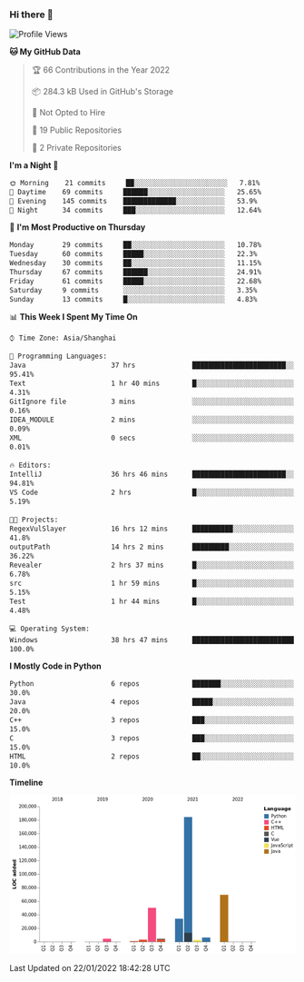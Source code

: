 ### Hi there 👋

<!--START_SECTION:waka-->
![Profile Views](http://img.shields.io/badge/Profile%20Views-0-blue)

**🐱 My GitHub Data** 

> 🏆 66 Contributions in the Year 2022
 > 
> 📦 284.3 kB Used in GitHub's Storage 
 > 
> 🚫 Not Opted to Hire
 > 
> 📜 19 Public Repositories 
 > 
> 🔑 2 Private Repositories  
 > 
**I'm a Night 🦉** 

```text
🌞 Morning    21 commits     ██░░░░░░░░░░░░░░░░░░░░░░░   7.81% 
🌆 Daytime    69 commits     ██████░░░░░░░░░░░░░░░░░░░   25.65% 
🌃 Evening    145 commits    █████████████░░░░░░░░░░░░   53.9% 
🌙 Night      34 commits     ███░░░░░░░░░░░░░░░░░░░░░░   12.64%

```
📅 **I'm Most Productive on Thursday** 

```text
Monday       29 commits     ██░░░░░░░░░░░░░░░░░░░░░░░   10.78% 
Tuesday      60 commits     █████░░░░░░░░░░░░░░░░░░░░   22.3% 
Wednesday    30 commits     ██░░░░░░░░░░░░░░░░░░░░░░░   11.15% 
Thursday     67 commits     ██████░░░░░░░░░░░░░░░░░░░   24.91% 
Friday       61 commits     █████░░░░░░░░░░░░░░░░░░░░   22.68% 
Saturday     9 commits      ░░░░░░░░░░░░░░░░░░░░░░░░░   3.35% 
Sunday       13 commits     █░░░░░░░░░░░░░░░░░░░░░░░░   4.83%

```


📊 **This Week I Spent My Time On** 

```text
⌚︎ Time Zone: Asia/Shanghai

💬 Programming Languages: 
Java                     37 hrs              ███████████████████████░░   95.41% 
Text                     1 hr 40 mins        █░░░░░░░░░░░░░░░░░░░░░░░░   4.31% 
GitIgnore file           3 mins              ░░░░░░░░░░░░░░░░░░░░░░░░░   0.16% 
IDEA_MODULE              2 mins              ░░░░░░░░░░░░░░░░░░░░░░░░░   0.09% 
XML                      0 secs              ░░░░░░░░░░░░░░░░░░░░░░░░░   0.01%

🔥 Editors: 
IntelliJ                 36 hrs 46 mins      ███████████████████████░░   94.81% 
VS Code                  2 hrs               █░░░░░░░░░░░░░░░░░░░░░░░░   5.19%

🐱‍💻 Projects: 
RegexVulSlayer           16 hrs 12 mins      ██████████░░░░░░░░░░░░░░░   41.8% 
outputPath               14 hrs 2 mins       █████████░░░░░░░░░░░░░░░░   36.22% 
Revealer                 2 hrs 37 mins       █░░░░░░░░░░░░░░░░░░░░░░░░   6.78% 
src                      1 hr 59 mins        █░░░░░░░░░░░░░░░░░░░░░░░░   5.15% 
Test                     1 hr 44 mins        █░░░░░░░░░░░░░░░░░░░░░░░░   4.48%

💻 Operating System: 
Windows                  38 hrs 47 mins      █████████████████████████   100.0%

```

**I Mostly Code in Python** 

```text
Python                   6 repos             ███████░░░░░░░░░░░░░░░░░░   30.0% 
Java                     4 repos             █████░░░░░░░░░░░░░░░░░░░░   20.0% 
C++                      3 repos             ███░░░░░░░░░░░░░░░░░░░░░░   15.0% 
C                        3 repos             ███░░░░░░░░░░░░░░░░░░░░░░   15.0% 
HTML                     2 repos             ██░░░░░░░░░░░░░░░░░░░░░░░   10.0%

```


**Timeline**

![Chart not found](https://raw.githubusercontent.com/SuperMaxine/SuperMaxine/main/charts/bar_graph.png) 


 Last Updated on 22/01/2022 18:42:28 UTC
<!--END_SECTION:waka-->

<!--
**SuperMaxine/SuperMaxine** is a ✨ _special_ ✨ repository because its `README.md` (this file) appears on your GitHub profile.

Here are some ideas to get you started:

- 🔭 I’m currently working on ...
- 🌱 I’m currently learning ...
- 👯 I’m looking to collaborate on ...
- 🤔 I’m looking for help with ...
- 💬 Ask me about ...
- 📫 How to reach me: ...
- 😄 Pronouns: ...
- ⚡ Fun fact: ...
-->

